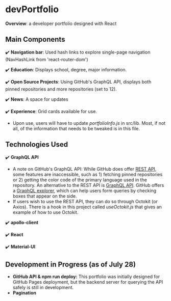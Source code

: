 # devPortfolio
**Overview**: a developer portfolio designed with React

## Main Components

:heavy_check_mark: **Navigation bar**: Used hash links to explore single-page navigation (NavHashLink from 'react-router-dom')

:heavy_check_mark: **Education**: Displays school, degree, major information.

:heavy_check_mark: **Open Source Projects**: Using GitHub's GraphQL API, displays both pinned repositories and more repositories (set to 12). 

:heavy_check_mark: **News**: A space for updates 

:heavy_check_mark: **Experience**: Grid cards available for use.

- Upon use, users will have to update *portfolioInfo.js* in src/lib. Most, if not all, of the information that needs to be tweaked is in this file.

## Technologies Used

:heavy_check_mark: **GraphQL API**
- A note on GitHub's GraphQL API: While GitHub does offer [REST API](https://docs.github.com/en/rest), some features are inaccessible, such as 1) fetching pinned repositories or 2) getting the color code of the primary language used in the repository. An alternative to the REST API is [GraphQL API](https://docs.github.com/en/graphql). GitHub offers a [GraphQL explorer](https://docs.github.com/en/graphql/overview/explorer), which can help users form queries by checking boxes that appear on the side.
- If users wish to use the REST API, they can do so through Octokit (or Axios). There is a hook in this project called *useOctokit.js* that gives an example of how to use Octokit.

:heavy_check_mark: **apollo-client**

:heavy_check_mark: **React**

:heavy_check_mark: **Material-UI**

## Development in Progress (as of July 28)

- **GitHub API & npm run deploy:** This portfolio was initially designed for GitHub Pages deployment, but the backend server for querying the API safely is still in development.
- **Pagination**

